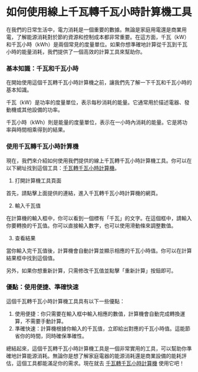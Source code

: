 如何使用線上千瓦轉千瓦小時計算機工具
==================

在我們的日常生活中，電力消耗是一個重要的數據。無論是家庭用電還是商業用電，了解能源消耗對於節約資源和控制成本都非常重要。在這方面，千瓦（kW）和千瓦小時（kWh）是兩個常見的度量單位。如果你想準確地計算從千瓦到千瓦小時的能量消耗，我們提供了一個高效的計算工具來幫助你。

### 基本知識：千瓦和千瓦小時

在開始使用這個千瓦轉千瓦小時計算機之前，讓我們先了解一下千瓦和千瓦小時的基本知識。

千瓦（kW）是功率的度量單位，表示每秒消耗的能量。它通常用於描述電器、發動機或其他設備的功率。

千瓦小時（kWh）則是能量的度量單位，表示在一小時內消耗的能量。它是將功率與時間相乘得到的結果。

### 使用千瓦轉千瓦小時計算機

現在，我們來介紹如何使用我們提供的線上千瓦轉千瓦小時計算機工具。你可以在以下網址找到這個工具：[千瓦轉千瓦小時計算機](https://www.onlinecalculatorsfree.com/zh-tw/tools/kilowatts-to-kilowatthours-calculator.html)。

1. 打開計算機工具頁面

首先，請點擊上面提供的連結，進入千瓦轉千瓦小時計算機的網頁。

2. 輸入千瓦值

在計算機的輸入框中，你可以看到一個標有「千瓦」的文字。在這個框中，請輸入你要轉換的千瓦值。你可以直接輸入數字，也可以使用滑動條來調整數值。

3. 查看結果

當你輸入完千瓦值後，計算機會自動計算並顯示相應的千瓦小時值。你可以在計算結果框中找到這個值。

另外，如果你想重新計算，只需修改千瓦值並點擊「重新計算」按鈕即可。

### 優點：使用便捷、準確快速

這個千瓦轉千瓦小時計算機工具具有以下一些優點：

1. 使用便捷：你只需要在輸入框中輸入相應的數值，計算機會自動完成轉換運算，不需要手動計算。
2. 準確快速：計算機根據你輸入的千瓦值，立即給出對應的千瓦小時值。這能節省你的時間，同時確保準確性。

總結起來，這個千瓦轉千瓦小時計算機工具是一個非常實用的工具，可以幫助你準確地計算能源消耗。無論你是想了解家庭電器的能源消耗還是商業設備的能耗評估，這個工具都能滿足你的需求。現在就去 [千瓦轉千瓦小時計算機](https://www.onlinecalculatorsfree.com/zh-tw/tools/kilowatts-to-kilowatthours-calculator.html) 使用它吧！